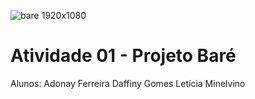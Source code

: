 ![bare 1920x1080](https://github.com/leticiaminelvino/atividade1-python-projeto-bare/assets/55291266/e5e6d6b1-cdba-4555-95e3-5d45a38cecd9)
# Atividade 01 - Projeto Baré
Alunos: 
Adonay Ferreira
Daffiny Gomes
Letícia Minelvino

